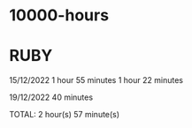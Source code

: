 # 10000-hours

# RUBY 
15/12/2022
1 hour 55 minutes
1 hour 22 minutes

19/12/2022
40 minutes

TOTAL: 2 hour(s) 57 minute(s)
